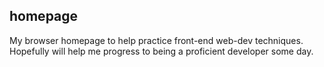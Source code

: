 ## homepage
My browser homepage to help practice front-end web-dev techniques.
Hopefully will help me progress to being a proficient developer some day.

